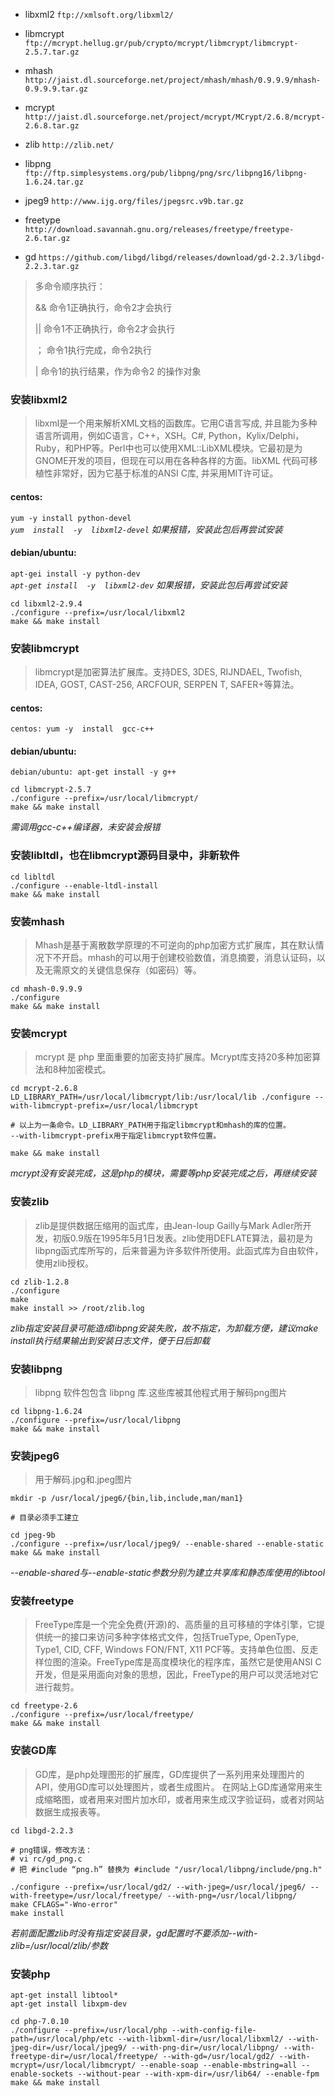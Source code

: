 - libxml2 `ftp://xmlsoft.org/libxml2/`

- libmcrypt `ftp://mcrypt.hellug.gr/pub/crypto/mcrypt/libmcrypt/libmcrypt-2.5.7.tar.gz`

- mhash `http://jaist.dl.sourceforge.net/project/mhash/mhash/0.9.9.9/mhash-0.9.9.9.tar.gz`

- mcrypt `http://jaist.dl.sourceforge.net/project/mcrypt/MCrypt/2.6.8/mcrypt-2.6.8.tar.gz`

- zlib `http://zlib.net/`

- libpng `ftp://ftp.simplesystems.org/pub/libpng/png/src/libpng16/libpng-1.6.24.tar.gz`

- jpeg9 `http://www.ijg.org/files/jpegsrc.v9b.tar.gz`

- freetype `http://download.savannah.gnu.org/releases/freetype/freetype-2.6.tar.gz`

- gd `https://github.com/libgd/libgd/releases/download/gd-2.2.3/libgd-2.2.3.tar.gz`



> 多命令顺序执行：
>
>	&&		命令1正确执行，命令2才会执行
>
>	||		命令1不正确执行，命令2才会执行
>
>	；	   命令1执行完成，命令2执行
>
>	|       命令1的执行结果，作为命令2 的操作对象

### 安装libxml2

> libxml是一个用来解析XML文档的函数库。它用C语言写成, 并且能为多种语言所调用，例如C语言，C++，XSH。C#, Python，Kylix/Delphi，Ruby，和PHP等。Perl中也可以使用XML::LibXML模块。它最初是为GNOME开发的项目，但现在可以用在各种各样的方面。libXML 代码可移植性非常好，因为它基于标准的ANSI C库, 并采用MIT许可证。

#### centos:

`yum -y install python-devel`  
*`yum  install  -y  libxml2-devel`	如果报错，安装此包后再尝试安装*


#### debian/ubuntu:

`apt-gei install -y python-dev`  
*`apt-get install  -y  libxml2-dev`	如果报错，安装此包后再尝试安装*

    cd libxml2-2.9.4
    ./configure --prefix=/usr/local/libxml2
    make && make install

### 安装libmcrypt

> libmcrypt是加密算法扩展库。支持DES, 3DES, RIJNDAEL, Twofish, IDEA, GOST, CAST-256, ARCFOUR, SERPEN T, SAFER+等算法。


#### centos:

`centos: yum -y  install  gcc-c++`


#### debian/ubuntu:

`debian/ubuntu: apt-get install -y g++`

    cd libmcrypt-2.5.7
    ./configure --prefix=/usr/local/libmcrypt/
    make && make install

*需调用gcc-c++编译器，未安装会报错*


### 安装libltdl，也在libmcrypt源码目录中，非新软件

    cd libltdl
    ./configure --enable-ltdl-install
    make && make install


### 安装mhash

> Mhash是基于离散数学原理的不可逆向的php加密方式扩展库，其在默认情况下不开启。mhash的可以用于创建校验数值，消息摘要，消息认证码，以及无需原文的关键信息保存（如密码）等。

    cd mhash-0.9.9.9
    ./configure
    make && make install


### 安装mcrypt

> mcrypt 是 php 里面重要的加密支持扩展库。Mcrypt库支持20多种加密算法和8种加密模式。

    cd mcrypt-2.6.8
    LD_LIBRARY_PATH=/usr/local/libmcrypt/lib:/usr/local/lib ./configure --with-libmcrypt-prefix=/usr/local/libmcrypt

    # 以上为一条命令。LD_LIBRARY_PATH用于指定libmcrypt和mhash的库的位置。  
    --with-libmcrypt-prefix用于指定libmcrypt软件位置。

    make && make install

*mcrypt没有安装完成，这是php的模块，需要等php安装完成之后，再继续安装*


### 安装zlib

> zlib是提供数据压缩用的函式库，由Jean-loup Gailly与Mark Adler所开发，初版0.9版在1995年5月1日发表。zlib使用DEFLATE算法，最初是为libpng函式库所写的，后来普遍为许多软件所使用。此函式库为自由软件，使用zlib授权。

    cd zlib-1.2.8
    ./configure
    make
    make install >> /root/zlib.log

*zlib指定安装目录可能造成libpng安装失败，故不指定，为卸载方便，建议make install执行结果输出到安装日志文件，便于日后卸载*


### 安装libpng

> libpng 软件包包含 libpng 库.这些库被其他程式用于解码png图片

    cd libpng-1.6.24
    ./configure --prefix=/usr/local/libpng
    make && make install


### 安装jpeg6

> 用于解码.jpg和.jpeg图片

    mkdir -p /usr/local/jpeg6/{bin,lib,include,man/man1}

    # 目录必须手工建立

    cd jpeg-9b
    ./configure --prefix=/usr/local/jpeg9/ --enable-shared --enable-static
    make && make install
*--enable-shared与--enable-static参数分别为建立共享库和静态库使用的libtool*


### 安装freetype

> FreeType库是一个完全免费(开源)的、高质量的且可移植的字体引擎，它提供统一的接口来访问多种字体格式文件，包括TrueType, OpenType, Type1, CID, CFF, Windows FON/FNT, X11 PCF等。支持单色位图、反走样位图的渲染。FreeType库是高度模块化的程序库，虽然它是使用ANSI C开发，但是采用面向对象的思想，因此，FreeType的用户可以灵活地对它进行裁剪。

    cd freetype-2.6
    ./configure --prefix=/usr/local/freetype/
    make && make install


### 安装GD库

> GD库，是php处理图形的扩展库，GD库提供了一系列用来处理图片的API，使用GD库可以处理图片，或者生成图片。 在网站上GD库通常用来生成缩略图，或者用来对图片加水印，或者用来生成汉字验证码，或者对网站数据生成报表等。

    cd libgd-2.2.3

    # png错误，修改方法：
    # vi rc/gd_png.c
    # 把 #include “png.h” 替换为 #include "/usr/local/libpng/include/png.h"

    ./configure --prefix=/usr/local/gd2/ --with-jpeg=/usr/local/jpeg6/ --with-freetype=/usr/local/freetype/ --with-png=/usr/local/libpng/
    make CFLAGS="-Wno-error"
    make install
*若前面配置zlib时没有指定安装目录，gd配置时不要添加--with-zlib=/usr/local/zlib/参数*


### 安装php

    apt-get install libtool*
    apt-get install libxpm-dev

    cd php-7.0.10
    ./configure --prefix=/usr/local/php --with-config-file-path=/usr/local/php/etc --with-libxml-dir=/usr/local/libxml2/ --with-jpeg-dir=/usr/local/jpeg9/ --with-png-dir=/usr/local/libpng/ --with-freetype-dir=/usr/local/freetype/ --with-gd=/usr/local/gd2/ --with-mcrypt=/usr/local/libmcrypt/ --enable-soap --enable-mbstring=all --enable-sockets --without-pear --with-xpm-dir=/usr/lib64/ --enable-fpm
    make && make install





